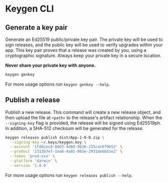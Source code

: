 # Keygen CLI

## Generate a key pair

Generate an Ed25519 public/private key pair. The private key will be used to
sign releases, and the public key will be used to verify upgrades within your
app. This key pair proves that a release was created by you, using a
cryptographic signature. Always keep your private key in a secure location.

**Never share your private key with anyone.**

```sh
keygen genkey
```

For more usage options run `keygen genkey --help`.

## Publish a release

Publish a new release. This command will create a new release object, and then
upload the file at `<path>` to the release's artifact relationship. When the
`--signing-key` flag is provided, the release will be signed using Ed25519ph.
In addition, a SHA-512 checksum will be generated for the release.

```sh
keygen releases publish dist/App-1-0-0.zip \
  --signing-key ~/.keys/keygen.key \
  --account '1fddcec8-8dd3-4d8d-9b16-215cac0f9b52' \
  --product '2313b7e7-1ea6-4a01-901e-2931de6bb1e2' \
  --token 'prod-xxx' \
  --platform 'darwin' \
  --version '1.0.0'
```

For more usage options run `keygen releases publish --help`.
